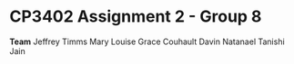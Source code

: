 # CP3402 Assignment 2 - Group 8

**Team**
Jeffrey Timms
Mary Louise Grace Couhault
Davin Natanael
Tanishi Jain